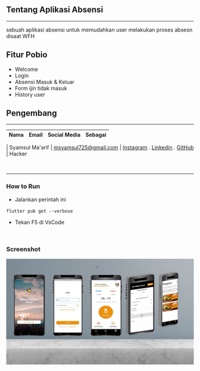 

## Tentang Aplikasi Absensi
---
sebuah aplikasi absensi untuk memudahkan user melakukan proses absesn disaat WFH

## Fitur Pobio
- Welcome
- Login 
- Absensi Masuk & Keluar
- Form ijin tidak masuk
- History user


## Pengembang 
---

| Nama | Email    | Social Media  | Sebagai  |
| :---   | :--- | :--- | :--- |

| Syamsul Ma'arif | msyamsul725@gmail.com | [Instagram](https://www.instagram.com/msyamsul725/) . [Linkedin](https://www.linkedin.com/in/syamsul-maarif-a7475422a/) . [GitHub](https://github.com/Msyamsul7251) | Hacker

<br/>



---
### How to Run
- Jalankan perintah ini
```
flutter pub get --verbose
```

- Tekan F5 di VsCode
<br/>


### Screenshot
![alt text](https://github.com/msyamsul725/aplikasi-absen/blob/main/assets/image/sc_fitur.jpg)

<br/>





